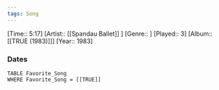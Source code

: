 ```yaml
---
tags: Song  
---
```

[Time:: 5:17]
[Artist:: [[Spandau Ballet]] ]
[Genre:: ]
[Played:: 3]
[Album:: [[TRUE (1983)]]]
[Year:: 1983]
### Dates
````dataview
TABLE Favorite_Song
WHERE Favorite_Song = [[TRUE]]
````